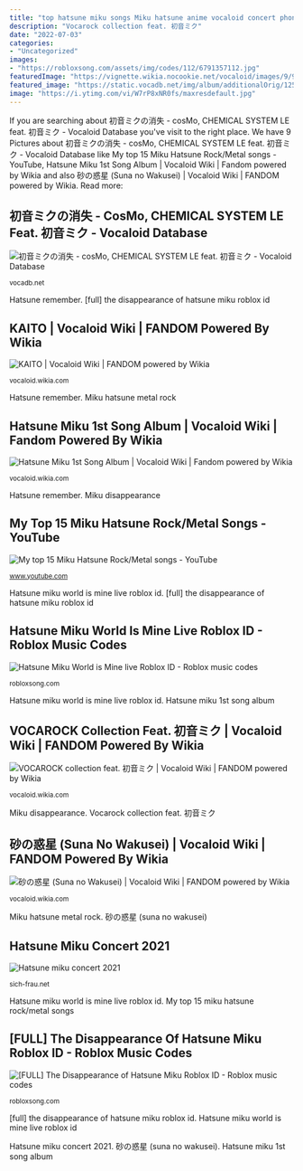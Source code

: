 ```yaml
---
title: "top hatsune miku songs Miku hatsune anime vocaloid concert phone mobile"
description: "Vocarock collection feat. 初音ミク"
date: "2022-07-03"
categories:
- "Uncategorized"
images:
- "https://robloxsong.com/assets/img/codes/112/6791357112.jpg"
featuredImage: "https://vignette.wikia.nocookie.net/vocaloid/images/9/9c/ハチ_-_砂の惑星.png/revision/latest?cb=20170724022152"
featured_image: "https://static.vocadb.net/img/album/additionalOrig/1251.jpg"
image: "https://i.ytimg.com/vi/W7rP8xNR0fs/maxresdefault.jpg"
---
```


If you are searching about 初音ミクの消失 - cosMo, CHEMICAL SYSTEM LE feat. 初音ミク - Vocaloid Database you've visit to the right place. We have 9 Pictures about 初音ミクの消失 - cosMo, CHEMICAL SYSTEM LE feat. 初音ミク - Vocaloid Database like My top 15 Miku Hatsune Rock/Metal songs - YouTube, Hatsune Miku 1st Song Album | Vocaloid Wiki | Fandom powered by Wikia and also 砂の惑星 (Suna no Wakusei) | Vocaloid Wiki | FANDOM powered by Wikia. Read more:

## 初音ミクの消失 - CosMo, CHEMICAL SYSTEM LE Feat. 初音ミク - Vocaloid Database

![初音ミクの消失 - cosMo, CHEMICAL SYSTEM LE feat. 初音ミク - Vocaloid Database](https://static.vocadb.net/img/album/additionalOrig/1251.jpg "[full] the disappearance of hatsune miku roblox id")

<small>vocadb.net</small>

Hatsune remember. [full] the disappearance of hatsune miku roblox id

## KAITO | Vocaloid Wiki | FANDOM Powered By Wikia

![KAITO | Vocaloid Wiki | FANDOM powered by Wikia](https://vignette.wikia.nocookie.net/vocaloid/images/3/3a/KAITO_V3.png/revision/latest?cb=20121231160110 "Miku hatsune metal rock")

<small>vocaloid.wikia.com</small>

Hatsune remember. Miku hatsune metal rock

## Hatsune Miku 1st Song Album | Vocaloid Wiki | Fandom Powered By Wikia

![Hatsune Miku 1st Song Album | Vocaloid Wiki | Fandom powered by Wikia](http://vignette4.wikia.nocookie.net/vocaloid/images/8/8d/Cover01vpb.jpg/revision/latest?cb=20090416215139 "Miku hatsune metal rock")

<small>vocaloid.wikia.com</small>

Hatsune remember. Miku disappearance

## My Top 15 Miku Hatsune Rock/Metal Songs - YouTube

![My top 15 Miku Hatsune Rock/Metal songs - YouTube](https://i.ytimg.com/vi/W7rP8xNR0fs/maxresdefault.jpg "Hatsune miku 1st song album")

<small>www.youtube.com</small>

Hatsune miku world is mine live roblox id. [full] the disappearance of hatsune miku roblox id

## Hatsune Miku World Is Mine Live Roblox ID - Roblox Music Codes

![Hatsune Miku World is Mine live Roblox ID - Roblox music codes](https://robloxsong.com/assets/img/codes/298/5108596298.jpg "Hatsune miku concert 2021")

<small>robloxsong.com</small>

Hatsune miku world is mine live roblox id. Hatsune miku 1st song album

## VOCAROCK Collection Feat. 初音ミク | Vocaloid Wiki | FANDOM Powered By Wikia

![VOCAROCK collection feat. 初音ミク | Vocaloid Wiki | FANDOM powered by Wikia](https://vignette.wikia.nocookie.net/vocaloid/images/5/55/VOCAROCK_collection_feat._初音ミク.jpg/revision/latest?cb=20121116223747 "Miku disappearance")

<small>vocaloid.wikia.com</small>

Miku disappearance. Vocarock collection feat. 初音ミク

## 砂の惑星 (Suna No Wakusei) | Vocaloid Wiki | FANDOM Powered By Wikia

![砂の惑星 (Suna no Wakusei) | Vocaloid Wiki | FANDOM powered by Wikia](https://vignette.wikia.nocookie.net/vocaloid/images/9/9c/ハチ_-_砂の惑星.png/revision/latest?cb=20170724022152 "Miku hatsune metal rock")

<small>vocaloid.wikia.com</small>

Miku hatsune metal rock. 砂の惑星 (suna no wakusei)

## Hatsune Miku Concert 2021

![Hatsune miku concert 2021](http://sich-frau.net/vciuc/nxii_IGcel8zZsBbwP986gHaQC.jpg "Hatsune miku 1st song album")

<small>sich-frau.net</small>

Hatsune miku world is mine live roblox id. My top 15 miku hatsune rock/metal songs

## [FULL] The Disappearance Of Hatsune Miku Roblox ID - Roblox Music Codes

![[FULL] The Disappearance of Hatsune Miku Roblox ID - Roblox music codes](https://robloxsong.com/assets/img/codes/112/6791357112.jpg "Hatsune polkka ievan sega directa otomania regresa ミク 初音 japanorama")

<small>robloxsong.com</small>

[full] the disappearance of hatsune miku roblox id. Hatsune miku world is mine live roblox id

Hatsune miku concert 2021. 砂の惑星 (suna no wakusei). Hatsune miku 1st song album
